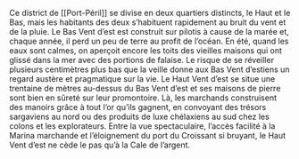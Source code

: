 Ce district de [[Port-Péril]] se divise en deux quartiers distincts, le Haut et le Bas, mais les habitants des deux s’habituent rapidement au bruit du vent et de la pluie.
Le Bas Vent d’est est construit sur pilotis à cause de la marée et, chaque année, il perd un peu de terre au profit de l’océan. En été, quand les eaux sont calmes, on aperçoit encore les toits des vieilles maisons qui ont glissé dans la mer avec des portions de falaise. Le risque de se réveiller plusieurs centimètres plus bas que la veille donne aux Bas Vent d’estiens un regard austère et pragmatique sur la vie. Le Haut Vent d’est se situe une trentaine de mètres au-dessus du Bas Vent d’est et ses maisons de pierre sont bien en sûreté sur leur promontoire. Là, les marchands construisent des manoirs grâce à tout l’or qu’ils gagnent, en convoyant des trésors sargaviens au nord ou des produits de luxe chélaxiens au sud chez les colons et les explorateurs. Entre la vue spectaculaire, l’accès facilité à la Marina marchande et l’éloignement du port du Croissant si bruyant, le Haut Vent d’est ne cède le pas qu’à la Cale de l’argent.